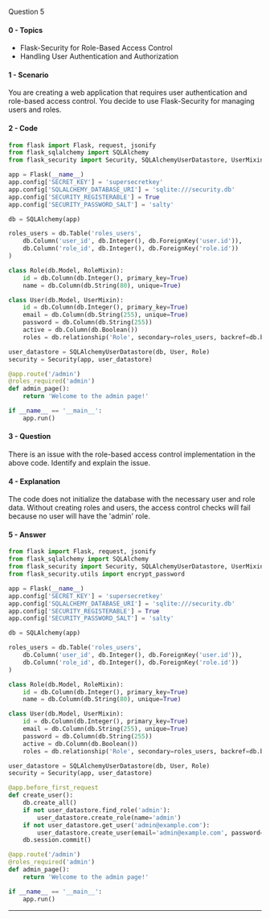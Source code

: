 Question 5

#### 0 - Topics
- Flask-Security for Role-Based Access Control
- Handling User Authentication and Authorization

#### 1 - Scenario
You are creating a web application that requires user authentication and role-based access control. You decide to use Flask-Security for managing users and roles.

#### 2 - Code
```python
from flask import Flask, request, jsonify
from flask_sqlalchemy import SQLAlchemy
from flask_security import Security, SQLAlchemyUserDatastore, UserMixin, RoleMixin, login_required, roles_required

app = Flask(__name__)
app.config['SECRET_KEY'] = 'supersecretkey'
app.config['SQLALCHEMY_DATABASE_URI'] = 'sqlite:///security.db'
app.config['SECURITY_REGISTERABLE'] = True
app.config['SECURITY_PASSWORD_SALT'] = 'salty'

db = SQLAlchemy(app)

roles_users = db.Table('roles_users',
    db.Column('user_id', db.Integer(), db.ForeignKey('user.id')),
    db.Column('role_id', db.Integer(), db.ForeignKey('role.id'))
)

class Role(db.Model, RoleMixin):
    id = db.Column(db.Integer(), primary_key=True)
    name = db.Column(db.String(80), unique=True)

class User(db.Model, UserMixin):
    id = db.Column(db.Integer(), primary_key=True)
    email = db.Column(db.String(255), unique=True)
    password = db.Column(db.String(255))
    active = db.Column(db.Boolean())
    roles = db.relationship('Role', secondary=roles_users, backref=db.backref('users', lazy='dynamic'))

user_datastore = SQLAlchemyUserDatastore(db, User, Role)
security = Security(app, user_datastore)

@app.route('/admin')
@roles_required('admin')
def admin_page():
    return 'Welcome to the admin page!'

if __name__ == '__main__':
    app.run()
```

#### 3 - Question
There is an issue with the role-based access control implementation in the above code. Identify and explain the issue.

#### 4 - Explanation
The code does not initialize the database with the necessary user and role data. Without creating roles and users, the access control checks will fail because no user will have the 'admin' role.

#### 5 - Answer
```python
from flask import Flask, request, jsonify
from flask_sqlalchemy import SQLAlchemy
from flask_security import Security, SQLAlchemyUserDatastore, UserMixin, RoleMixin, login_required, roles_required
from flask_security.utils import encrypt_password

app = Flask(__name__)
app.config['SECRET_KEY'] = 'supersecretkey'
app.config['SQLALCHEMY_DATABASE_URI'] = 'sqlite:///security.db'
app.config['SECURITY_REGISTERABLE'] = True
app.config['SECURITY_PASSWORD_SALT'] = 'salty'

db = SQLAlchemy(app)

roles_users = db.Table('roles_users',
    db.Column('user_id', db.Integer(), db.ForeignKey('user.id')),
    db.Column('role_id', db.Integer(), db.ForeignKey('role.id'))
)

class Role(db.Model, RoleMixin):
    id = db.Column(db.Integer(), primary_key=True)
    name = db.Column(db.String(80), unique=True)

class User(db.Model, UserMixin):
    id = db.Column(db.Integer(), primary_key=True)
    email = db.Column(db.String(255), unique=True)
    password = db.Column(db.String(255))
    active = db.Column(db.Boolean())
    roles = db.relationship('Role', secondary=roles_users, backref=db.backref('users', lazy='dynamic'))

user_datastore = SQLAlchemyUserDatastore(db, User, Role)
security = Security(app, user_datastore)

@app.before_first_request
def create_user():
    db.create_all()
    if not user_datastore.find_role('admin'):
        user_datastore.create_role(name='admin')
    if not user_datastore.get_user('admin@example.com'):
        user_datastore.create_user(email='admin@example.com', password=encrypt_password('password'), roles=['admin'])
    db.session.commit()

@app.route('/admin')
@roles_required('admin')
def admin_page():
    return 'Welcome to the admin page!'

if __name__ == '__main__':
    app.run()
```

---
